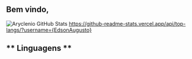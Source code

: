 ## Bem vindo, 

![Aryclenio GitHub Stats](https://github-readme-stats.vercel.app/api?username=EdsonAugusto&show_icons=true)
https://github-readme-stats.vercel.app/api/top-langs/?username={EdsonAugusto}


## ** Linguagens **

<!--
**EdsonAugusto/EdsonAugusto** is a ✨ _special_ ✨ repository because its `README.md` (this file) appears on your GitHub profile.

Here are some ideas to get you started:

- 🔭 I’m currently working on ...
- 🌱 I’m currently learning ...
- 👯 I’m looking to collaborate on ...
- 🤔 I’m looking for help with ...
- 💬 Ask me about ...
- 📫 How to reach me: ...
- 😄 Pronouns: ...
- ⚡ Fun fact: ...
-->
